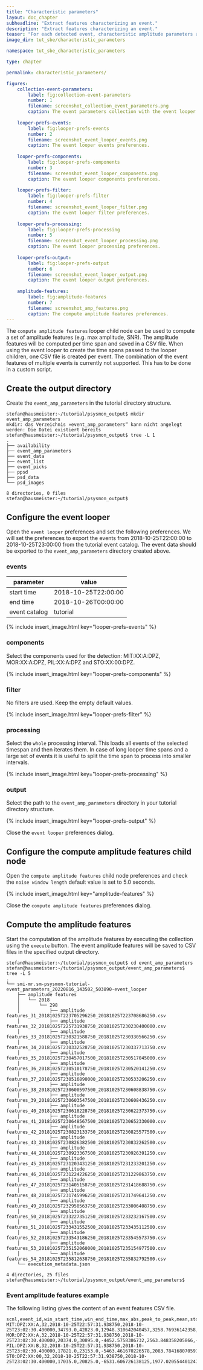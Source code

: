 ```yaml
---
title: "Characteristic parameters"
layout: doc_chapter
subheadline: "Extract features characterizing an event."
description: "Extract features characterizing an event."
teaser: "For each detected event, characteristic amplitude parameters are computed which can be used to search for similarities amoung the individual events."
image_dir: tut_sbe/characteristic_parameters

namespace: tut_sbe_characteristic_parameters

type: chapter

permalink: characteristic_parameters/

figures:
    collection-event-parameters:
        label: fig:collection-event-parameters
        number: 1
        filename: screenshot_collection_event_parameters.png
        caption: The event parameters collection with the event looper node and the compute amplitude features child node.
        
    looper-prefs-events:
        label: fig:looper-prefs-events
        number: 2
        filename: screenshot_event_looper_events.png
        caption: The event looper events preferences.
        
    looper-prefs-components:
        label: fig:looper-prefs-components
        number: 3
        filename: screenshot_event_looper_components.png
        caption: The event looper components preferences.
        
    looper-prefs-filter:
        label: fig:looper-prefs-filter
        number: 4
        filename: screenshot_event_looper_filter.png
        caption: The event looper filter preferences.
        
    looper-prefs-processing:
        label: fig:looper-prefs-processing
        number: 5
        filename: screenshot_event_looper_processing.png
        caption: The event looper processing preferences.
        
    looper-prefs-output:
        label: fig:looper-prefs-output
        number: 6
        filename: screenshot_event_looper_output.png
        caption: The event looper output preferences.
        
    amplitude-features:
        label: fig:amplitude-features
        number: 7
        filename: screenshot_amp_features.png
        caption: The compute amplitude features preferences.
---
```

The `compute amplitude features` looper child node can be used to compute a set of amplitude features (e.g. max amplitude, SNR). The amplitude features will be computed per time span and saved in a CSV file. When using the event looper to create the time spans passed to the looper children, one CSV file is created per event. The combination of the event features of multiple events is currently not supported. This has to be done in a custom script.

## Create the output directory
Create the `event_amp_parameters` in the tutorial directory structure.

~~~console
stefan@hausmeister:~/tutorial/psysmon_output$ mkdir event_amp_parameters
mkdir: das Verzeichnis »event_amp_parameters“ kann nicht angelegt werden: Die Datei existiert bereits
stefan@hausmeister:~/tutorial/psysmon_output$ tree -L 1
.
├── availability
├── event_amp_parameters
├── event_data
├── event_list
├── event_picks
├── ppsd
├── psd_data
└── psd_images

8 directories, 0 files
stefan@hausmeister:~/tutorial/psysmon_output$ 
~~~

## Configure the event looper

Open the `event looper` preferences and set the following preferences. We will set the preferences to export the events from 2018-10-25T22:00:00 to 2018-10-25T23:00:00 from the tutorial event catalog. The event data should be exported to the `event_amp_parameters` directory created above.

### events

| parameter                | value               |
|--------------------------|---------------------|
| start time               | 2018-10-25T22:00:00 |
| end time                 | 2018-10-26T00:00:00 |
| event catalog            | tutorial            |

{% include insert_image.html key="looper-prefs-events" %}

### components

Select the components used for the detection: MIT:XX:A:DPZ, MOR:XX:A:DPZ, PIL:XX:A:DPZ and STO:XX:00:DPZ.

{% include insert_image.html key="looper-prefs-components" %}

### filter
No filters are used. Keep the empty default values.

{% include insert_image.html key="looper-prefs-filter" %}

### processing
Select the `whole` processing interval. This loads all events of the selected timespan and then iterates them. In case of long looper time spans and a large set of events it is useful to split the time span to process into smaller intervals.

{% include insert_image.html key="looper-prefs-processing" %}

### output
Select the path to the `event_amp_parameters` directory in your tutorial directory structure.

{% include insert_image.html key="looper-prefs-output" %}

Close the `event looper` preferences dialog.

## Configure the compute amplitude features child node
Open the `compute amplitude features` child node preferences and check the `noise window length` default value is set to 5.0 seconds.

{% include insert_image.html key="amplitude-features" %}

Close the `compute amplitude features` preferences dialog.

## Compute the amplitude features
Start the computation of the amplitude features by executing the collection using the `execute` button. The event amplitude features will be saved to CSV files in the specified output directory.

~~~console
stefan@hausmeister:~/tutorial/psysmon_output$ cd event_amp_parameters
stefan@hausmeister:~/tutorial/psysmon_output/event_amp_parameters$ tree -L 5
.
└── smi-mr.sm-psysmon-tutorial-event_parameters_20220816_143502_503890-event_looper
    ├── amplitude features
    │   └── 2018
    │       └── 298
    │           ├── amplitude features_31_20181025T223705296250_20181025T223708686250.csv
    │           ├── amplitude features_32_20181025T225731938750_20181025T230230400000.csv
    │           ├── amplitude features_33_20181025T230321588750_20181025T230330566250.csv
    │           ├── amplitude features_34_20181025T230332528750_20181025T230337713750.csv
    │           ├── amplitude features_35_20181025T230457017500_20181025T230517045000.csv
    │           ├── amplitude features_36_20181025T230510178750_20181025T230520141250.csv
    │           ├── amplitude features_37_20181025T230516890000_20181025T230533206250.csv
    │           ├── amplitude features_38_20181025T230600597500_20181025T230608838750.csv
    │           ├── amplitude features_39_20181025T230603547500_20181025T230608436250.csv
    │           ├── amplitude features_40_20181025T230618228750_20181025T230622373750.csv
    │           ├── amplitude features_41_20181025T230648567500_20181025T230652330000.csv
    │           ├── amplitude features_42_20181025T230823133750_20181025T230825577500.csv
    │           ├── amplitude features_43_20181025T230826382500_20181025T230832262500.csv
    │           ├── amplitude features_44_20181025T230923367500_20181025T230926391250.csv
    │           ├── amplitude features_45_20181025T231203431250_20181025T231233201250.csv
    │           ├── amplitude features_46_20181025T231224226250_20181025T231229863750.csv
    │           ├── amplitude features_47_20181025T231405158750_20181025T231418688750.csv
    │           ├── amplitude features_48_20181025T231745996250_20181025T231749641250.csv
    │           ├── amplitude features_49_20181025T232950563750_20181025T233006408750.csv
    │           ├── amplitude features_50_20181025T233227351250_20181025T233232167500.csv
    │           ├── amplitude features_51_20181025T233431552500_20181025T233435112500.csv
    │           ├── amplitude features_52_20181025T233543186250_20181025T233545573750.csv
    │           ├── amplitude features_53_20181025T235152060000_20181025T235154977500.csv
    │           └── amplitude features_54_20181025T235812638750_20181025T235832792500.csv
    └── execution_metadata.json

4 directories, 25 files
stefan@hausmeister:~/tutorial/psysmon_output/event_amp_parameters$ 
~~~

### Event amplitude features example
The following listing gives the content of an event features CSV file.

~~~csv
scnl,event_id,win_start_time,win_end_time,max_abs,peak_to_peak,mean,std,median,snr,snr_max_mean,snr_max_max
MIT:DPZ:XX:A,32,2018-10-25T22:57:31.938750,2018-10-25T23:02:30.400000,34793.0,42823.0,12948.310642040457,3258.76936142358,12884.0,1.02,2.66,2.51
MOR:DPZ:XX:A,32,2018-10-25T22:57:31.938750,2018-10-25T23:02:30.400000,20374.0,30895.0,-4452.5758386732,2563.848358205866,-4465.0,1.12,4.43,3.89
PIL:DPZ:XX:B,32,2018-10-25T22:57:31.938750,2018-10-25T23:02:30.400000,17821.0,23153.0,-5463.461670226578,2083.784168070597,-5444.0,1.06,3.24,2.98
STO:DPZ:XX:00,32,2018-10-25T22:57:31.938750,2018-10-25T23:02:30.400000,17035.0,20825.0,-6531.606726138125,1977.020554401247,-6538.0,1.04,2.61,2.43
~~~

